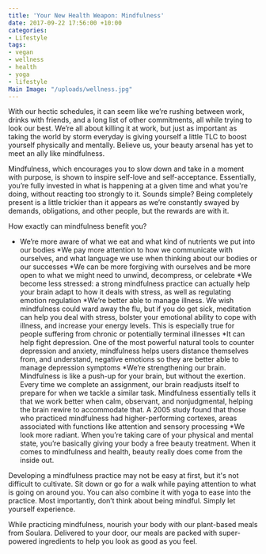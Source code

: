 ```yaml
---
title: 'Your New Health Weapon: Mindfulness'
date: 2017-09-22 17:56:00 +10:00
categories:
- Lifestyle
tags:
- vegan
- wellness
- health
- yoga
- lifestyle
Main Image: "/uploads/wellness.jpg"
---
```


With our hectic schedules, it can seem like we’re rushing between work, drinks with friends, and a long list of other commitments, all while trying to look our best. We’re all about killing it at work, but just as important as taking the world by storm everyday is giving yourself a little TLC to boost yourself physically and mentally. Believe us, your beauty arsenal has yet to meet an ally like mindfulness.

Mindfulness, which encourages you to slow down and take in a moment with purpose, is shown to inspire self-love and self-acceptance. Essentially, you’re fully invested in what is happening at a given time and what you're doing, without reacting too strongly to it. Sounds simple? Being completely present is a little trickier than it appears as we’re constantly swayed by demands, obligations, and other people, but the rewards are with it.  

How exactly can mindfulness benefit you?

* We’re more aware of what we eat and what kind of nutrients we put into our bodies
*We pay more attention to how we communicate with ourselves, and what language we use when thinking about our bodies or our successes 
*We can be more forgiving with ourselves and be more open to what we might need to unwind, decompress, or celebrate 
*We become less stressed: a strong mindfulness practice can actually help your brain adapt to how it deals with stress, as well as regulating emotion regulation
*We’re better able to manage illness. We wish mindfulness could ward away the flu, but if you do get sick, meditation can help you deal with stress, bolster your emotional ability to cope with illness, and increase your energy levels. This is especially true for people suffering from chronic or potentially terminal illnesses
*It can help fight depression. One of the most powerful natural tools to counter depression and anxiety, mindfulness helps users distance themselves from, and understand, negative emotions so they are better able to manage depression symptoms 
*We’re strengthening our brain. Mindfulness is like a push-up for your brain, but without the exertion. Every time we complete an assignment, our brain readjusts itself to prepare for when we tackle a similar task. Mindfulness essentially tells it that we work better when calm, observant, and nonjudgmental, helping the brain rewire to accommodate that. A 2005 study found that those who practiced mindfulness had higher-performing cortexes, areas associated with functions like attention and sensory processing
*We look more radiant. When you’re taking care of your physical and mental state, you’re basically giving your body a free beauty treatment. When it comes to mindfulness and health, beauty really does come from the inside out. 

Developing a mindfulness practice may not be easy at first, but it's not difficult to cultivate. Sit down or go for a walk while paying attention to what is going on around you. You can also combine it with yoga to ease into the practice. Most importantly, don’t think about being mindful. Simply let yourself experience.  

While practicing mindfulness, nourish your body with our plant-based meals from Soulara. Delivered to your door, our meals are packed with super-powered ingredients to help you look as good as you feel. 
